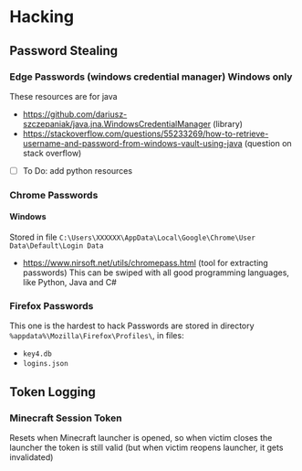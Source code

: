 # Hacking
## Password Stealing
### Edge Passwords (windows credential manager) Windows only
These resources are for java
- https://github.com/dariusz-szczepaniak/java.jna.WindowsCredentialManager (library)
- https://stackoverflow.com/questions/55233269/how-to-retrieve-username-and-password-from-windows-vault-using-java (question on stack overflow)
- [ ] To Do: add python resources

### Chrome Passwords
#### Windows
Stored in file `C:\Users\XXXXXX\AppData\Local\Google\Chrome\User Data\Default\Login Data`
- https://www.nirsoft.net/utils/chromepass.html (tool for extracting passwords)
This can be swiped with all good programming languages, like Python, Java and C#

### Firefox Passwords
This one is the hardest to hack
Passwords are stored in directory `%appdata%\Mozilla\Firefox\Profiles\`, in files:
- `key4.db`
- `logins.json`

## Token Logging
### Minecraft Session Token
Resets when Minecraft launcher is opened, so when victim closes the launcher the token is still valid (but when victim reopens launcher, it gets invalidated)
